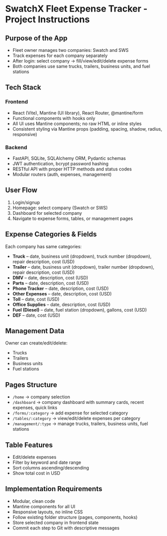 # SwatchX Fleet Expense Tracker - Project Instructions

## Purpose of the App
- Fleet owner manages two companies: Swatch and SWS
- Track expenses for each company separately
- After login: select company → fill/view/edit/delete expense forms
- Both companies use same trucks, trailers, business units, and fuel stations

## Tech Stack
### Frontend
- React (Vite), Mantine (UI library), React Router, @mantine/form
- Functional components with hooks only
- All UI uses Mantine components; no raw HTML or inline styles
- Consistent styling via Mantine props (padding, spacing, shadow, radius, responsive)

### Backend
- FastAPI, SQLite, SQLAlchemy ORM, Pydantic schemas
- JWT authentication, bcrypt password hashing
- RESTful API with proper HTTP methods and status codes
- Modular routers (auth, expenses, management)

## User Flow
1. Login/signup
2. Homepage: select company (Swatch or SWS)
3. Dashboard for selected company
4. Navigate to expense forms, tables, or management pages

## Expense Categories & Fields
Each company has same categories:

- **Truck** – date, business unit (dropdown), truck number (dropdown), repair description, cost (USD)
- **Trailer** – date, business unit (dropdown), trailer number (dropdown), repair description, cost (USD)
- **DMV** – date, description, cost (USD)
- **Parts** – date, description, cost (USD)
- **Phone Tracker** – date, description, cost (USD)
- **Other Expenses** – date, description, cost (USD)
- **Toll** – date, cost (USD)
- **Office Supplies** – date, description, cost (USD)
- **Fuel (Diesel)** – date, fuel station (dropdown), gallons, cost (USD)
- **DEF** – date, cost (USD)

## Management Data
Owner can create/edit/delete:
- Trucks
- Trailers
- Business units
- Fuel stations

## Pages Structure
- `/home` → company selection
- `/dashboard` → company dashboard with summary cards, recent expenses, quick links
- `/forms/:category` → add expense for selected category
- `/tables/:category` → view/edit/delete expenses per category
- `/management/:type` → manage trucks, trailers, business units, fuel stations

## Table Features
- Edit/delete expenses
- Filter by keyword and date range
- Sort columns ascending/descending
- Show total cost in USD

## Implementation Requirements
- Modular, clean code
- Mantine components for all UI
- Responsive layouts, no inline CSS
- Follow existing folder structure (pages, components, hooks)
- Store selected company in frontend state
- Commit each step to Git with descriptive messages
